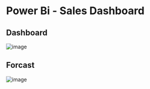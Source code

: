 # Power Bi - Sales Dashboard

## Dashboard 
![image](https://github.com/user-attachments/assets/75f12512-e8d5-4917-bd1a-166d899012bb)


## Forcast
![image](https://github.com/user-attachments/assets/aff4715f-b211-4fee-aad5-0ae84196e070)
